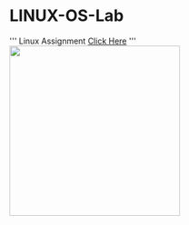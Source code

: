 # LINUX-OS-Lab
'''
  Linux Assignment 
   [Click Here](https://github.com/rkakshayka/LINUX-OS-Lab/tree/master/Lab%20Evaluation%20Assignment)
'''
<img src="https://octodex.github.com/images/hula_loop_octodex03.gif" width="300" height="300">
